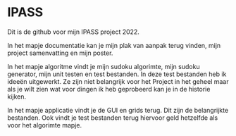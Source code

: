 # IPASS
Dit is de github voor mijn IPASS project 2022.

In het mapje documentatie kan je mijn plak van aanpak terug vinden, mijn project samenvatting en mijn poster.

In het mapje algoritme vindt je mijn sudoku algorimte, mijn sudoku generator, mijn unit testen en test bestanden. 
In deze test bestanden heb ik ideeën uitgewerkt. Ze zijn niet belangrijk voor het Project in het geheel maar als je wilt zien
wat voor dingen ik heb geprobeerd kan je in de historie kijken. 

In het mapje applicatie vindt je de GUI en grids terug. Dit zijn de belangrijkte bestanden. 
Ook vindt je test bestanden terug hiervoor geld hetzelfde als voor het algorimte mapje. 

